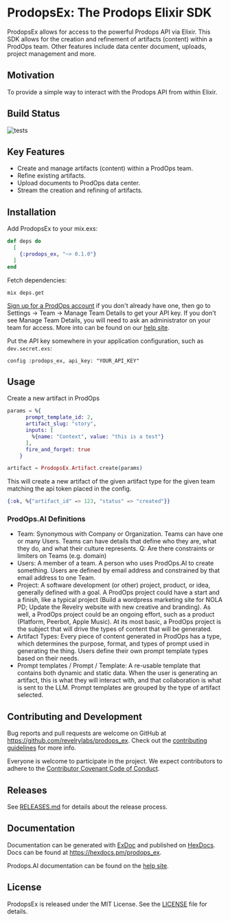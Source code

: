 # ProdopsEx: The Prodops Elixir SDK

ProdopsEx allows for access to the powerful Prodops API via Elixir. 
This SDK allows for the creation and refinement of artifacts (content) within a ProdOps team.
Other features include data center document, uploads, project management and more. 

## Motivation

To provide a simple way to interact with the Prodops API from within Elixir.

## Build Status

![tests](https://github.com/revelrylabs/prodops_ex/actions/workflows/test.yml/badge.svg)

## Key Features
- Create and manage artifacts (content) within a ProdOps team.
- Refine existing artifacts.
- Upload documents to ProdOps data center.
- Stream the creation and refining of artifacts.

## Installation

Add ProdopsEx to your mix.exs:

```elixir
def deps do
  [
    {:prodops_ex, "~> 0.1.0"}
  ]
end
```

Fetch dependencies:

```
mix deps.get
```

[Sign up for a ProdOps account](https://app.prodops.ai) if you don't already
have one, then go to Settings -> Team -> Manage Team Details to get your API
key. If you don't see Manage Team Details, you will need to ask an administrator 
on your team for access. More into can be found on our [help site](https://help.prodops.ai/docs/api/get-your-api-token).

Put the API key somewhere in your application configuration, such as
`dev.secret.exs`:

```
config :prodops_ex, api_key: "YOUR_API_KEY"
```

## Usage

Create a new artifact in ProdOps

```elixir
params = %{
      prompt_template_id: 2,
      artifact_slug: "story",
      inputs: [
        %{name: "Context", value: "this is a test"}
      ],
      fire_and_forget: true
    }

artifact = ProdopsEx.Artifact.create(params)
```

This will create a new artifact of the given artifact type for the given team matching the api token placed in the config. 

```elixir
{:ok, %{"artifact_id" => 123, "status" => "created"}}
```


### ProdOps.AI Definitions 
- Team: Synonymous with Company or Organization.  Teams can have one or many Users.  Teams can have details that define who they are, what they do, and what their culture represents.  Q: Are there constraints or limiters on Teams (e.g. domain) 
- Users: A member of a team.  A person who uses ProdOps.AI to create something.  Users are defined by email address and constrained by that email address to one Team.  
- Project: A software development (or other) project, product, or idea, generally defined with a goal.  A ProdOps project could have a start and a finish, like a typical project (Build a wordpress marketing site for NOLA PD; Update the Revelry website with new creative and branding).  As well, a ProdOps project could be an ongoing effort, such as a product (Platform, Peerbot, Apple Music).  At its most basic, a ProdOps project is the subject that will drive the types of content that will be generated.  
- Artifact Types: Every piece of content generated in ProdOps has a type, which determines the purpose, format, and types of prompt used in generating the thing. Users define their own prompt template types based on their needs.
- Prompt templates / Prompt / Template: A re-usable template that contains both dynamic and static data. When the user is generating an artifact, this is what they will interact with, and that collaboration is what is sent to the LLM. Prompt templates are grouped by the type of artifact selected.


## Contributing and Development

Bug reports and pull requests are welcome on GitHub at https://github.com/revelrylabs/prodops_ex. Check out the [contributing guidelines](CONTRIBUTING.md) for more info.

Everyone is welcome to participate in the project. We expect contributors to adhere to the [Contributor Covenant Code of Conduct](CODE_OF_CONDUCT.md).

## Releases

See [RELEASES.md](RELEASES.md) for details about the release process.

## Documentation

Documentation can be generated with [ExDoc](https://github.com/elixir-lang/ex_doc)
and published on [HexDocs](https://hexdocs.pm). Docs can be found at <https://hexdocs.pm/prodops_ex>.

Prodops.AI documentation can be found on the [help site](https://help.prodops.ai).

## License

ProdopsEx is released under the MIT License. See the [LICENSE](LICENSE) file for details.
